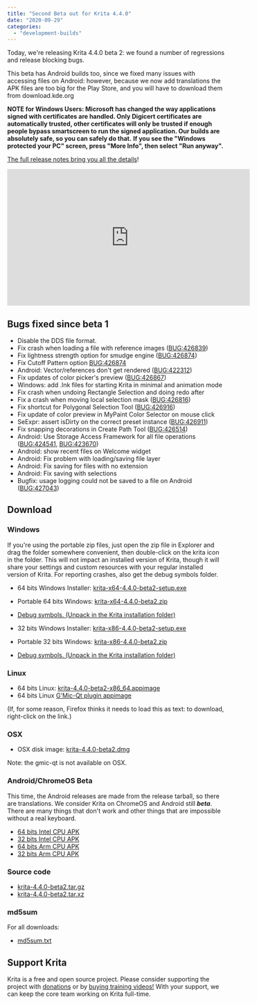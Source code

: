 ```yaml
---
title: "Second Beta out for Krita 4.4.0"
date: "2020-09-29"
categories: 
  - "development-builds"
---
```


Today, we're releasing Krita 4.4.0 beta 2: we found a number of regressions and release blocking bugs.

This beta has Android builds too, since we fixed many issues with accessing files on Android: however, because we now add translations the APK files are too big for the Play Store, and you will have to download them from download.kde.org

**NOTE for Windows Users: Microsoft has changed the way applications signed with certificates are handled. Only Digicert certificates are automatically trusted, other certificates will only be trusted if enough people bypass smartscreen to run the signed application. Our builds are absolutely safe, so you can safely do that.** **If you see the "Windows protected your PC" screen, press "More Info", then select "Run anyway".**

[The full release notes bring you all the details](https://krita.org/en/krita-4-4-0-release-notes/)!

<iframe src="https://diode.zone/videos/embed/b441f360-0b94-470a-8365-5a5f44b3a617" width="560" height="315" frameborder="0" sandbox="allow-same-origin allow-scripts allow-popups" allowfullscreen="allowfullscreen" data-mce-fragment="1"></iframe>

## Bugs fixed since beta 1

- Disable the DDS file format.
- Fix crash when loading a file with reference images ([BUG:426839](https://bugs.kde.org/show_bug.cgi?id=426839))
- Fix lightness strength option for smudge engine ([BUG:426874](https://bugs.kde.org/show_bug.cgi?id=426874))
- Fix Cutoff Pattern option [BUG:426874](https://bugs.kde.org/show_bug.cgi?id=426874)
- Android: Vector/references don't get rendered ([BUG:422312](https://bugs.kde.org/show_bug.cgi?id=422312))
- Fix updates of color picker's preview ([BUG:426867](https://bugs.kde.org/show_bug.cgi?id=))
- Windows: add .lnk files for starting Krita in minimal and animation mode
- Fix crash when undoing Rectangle Selection and doing redo after
- Fix a crash when moving local selection mask ([BUG:426816](https://bugs.kde.org/show_bug.cgi?id=426816))
- Fix shortcut for Polygonal Selection Tool ([BUG:426916](https://bugs.kde.org/show_bug.cgi?id=426916))
- Fix update of color preview in MyPaint Color Selector on mouse click
- SeExpr: assert isDirty on the correct preset instance ([BUG:426911](https://bugs.kde.org/show_bug.cgi?id=426911))
- Fix snapping decorations in Create Path Tool ([BUG:426514](https://bugs.kde.org/show_bug.cgi?id=426514))
- Android: Use Storage Access Framework for all file operations ([BUG:424541](https://bugs.kde.org/show_bug.cgi?id=424541), [BUG:423670](https://bugs.kde.org/show_bug.cgi?id=423670))
- Android: show recent files on Welcome widget
- Android: Fix problem with loading/saving file layer
- Android: Fix saving for files with no extension
- Android: Fix saving with selections
- Bugfix: usage logging could not be saved to a file on Android ([BUG:427043](https://bugs.kde.org/show_bug.cgi?id=427043))

## Download

### Windows

If you're using the portable zip files, just open the zip file in Explorer and drag the folder somewhere convenient, then double-click on the krita icon in the folder. This will not impact an installed version of Krita, though it will share your settings and custom resources with your regular installed version of Krita. For reporting crashes, also get the debug symbols folder.

- 64 bits Windows Installer: [krita-x64-4.4.0-beta2-setup.exe](https://download.kde.org/unstable/krita/4.4.0-beta2/krita-x64-4.4.0-beta2-setup.exe)
- Portable 64 bits Windows: [krita-x64-4.4.0-beta2.zip](https://download.kde.org/unstable/krita/4.4.0-beta2/krita-x64-4.4.0-beta2.zip)
- [Debug symbols. (Unpack in the Krita installation folder)](https://download.kde.org/unstable/krita/4.4.0-beta2/krita-x64-4.4.0-beta2-dbg.zip)

- 32 bits Windows Installer: [krita-x86-4.4.0-beta2-setup.exe](https://download.kde.org/unstable/krita/4.4.0-beta2/krita-x86-4.4.0-beta2-setup.exe)
- Portable 32 bits Windows: [krita-x86-4.4.0-beta2.zip](https://download.kde.org/unstable/krita/4.4.0-beta2/krita-x86-4.4.0-beta2.zip)
- [Debug symbols. (Unpack in the Krita installation folder)](https://download.kde.org/unstable/krita/4.4.0-beta2/krita-x86-4.4.0-beta2-dbg.zip)

### Linux

- 64 bits Linux: [krita-4.4.0-beta2-x86\_64.appimage](https://download.kde.org/unstable/krita/4.4.0-beta2/krita-4.4.0-beta2-x86_64.appimage)
- 64 bits Linux [G'Mic-Qt plugin appimage](https://download.kde.org/unstable/krita/4.4.0-beta2/gmic_krita_qt-x86_64.appimage)

(If, for some reason, Firefox thinks it needs to load this as text: to download, right-click on the link.)

### OSX

- OSX disk image: [krita-4.4.0-beta2.dmg](https://download.kde.org/unstable/krita/4.4.0-beta2/krita-4.4.0-beta2.dmg)

Note: the gmic-qt is not available on OSX.

### Android/ChromeOS Beta

This time, the Android releases are made from the release tarball, so there are translations. We consider Krita on ChromeOS and Android still **_beta_**. There are many things that don't work and other things that are impossible without a real keyboard.

- [64 bits Intel CPU APK](https://download.kde.org/unstable/krita/4.4.0-beta2/krita-x86_64-4.4.0-beta2-release.apk)
- [32 bits Intel CPU APK](https://download.kde.org/unstable/krita/4.4.0-beta2/krita-x86-4.4.0-beta2-release.apk)
- [64 bits Arm CPU APK](https://download.kde.org/unstable/krita/4.4.0-beta2/krita-arm64-4.4.0-beta2-release.apk)
- [32 bits Arm CPU APK](https://download.kde.org/unstable/krita/4.4.0-beta2/krita-arm64-4.4.0-beta2-release.apk)

### Source code

- [krita-4.4.0-beta2.tar.gz](https://download.kde.org/unstable/krita/4.4.0-beta2/krita-4.4.0-beta2.tar.gz)
- [krita-4.4.0-beta2.tar.xz](https://download.kde.org/unstable/krita/4.4.0-beta2/krita-4.4.0-beta2.tar.xz)

### md5sum

For all downloads:

- [md5sum.txt](https://download.kde.org/unstable/krita/4.4.0-beta2/md5sum.txt)

## Support Krita

Krita is a free and open source project. Please consider supporting the project with [donations](https://krita.org/en/support-us/donations/) or by [buying training videos!](https://krita.org/en/shop/) With your support, we can keep the core team working on Krita full-time.
